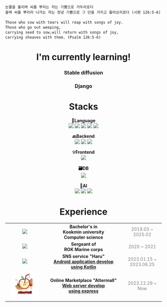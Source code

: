 <div align="left">

~~~
눈물을 흘리며 씨를 뿌리는 자는 기쁨으로 거두리로다
울며 씨를 뿌리러 나가는 자는 정녕 기쁨으로 그 단을 가지고 돌아오리로다 (시편 126:5-6)

Those who sow with tears will reap with songs of joy.
Those who go out weeping,
carrying seed to sow,will return with songs of joy,
carrying sheaves with them. (Psalm 126:5-6)
~~~

</div>

<div align="center">
    
# I'm currently learning!
### **Stable diffusion**

### **Django**

# Stacks
<p align="center" display="inline-block">
    <strong>🔡Language</strong> 
    <br>
        <img src="https://img.shields.io/badge/JAVA-007396?style=for-the-badge&logo=JAVA&logoColor=white"> 
        <img src="https://img.shields.io/badge/Python-3776AB?style=for-the-badge&logo=Python&logoColor=white">
        <img src="https://img.shields.io/badge/javascript-F7DF1E?style=for-the-badge&logo=javascript&logoColor=black">
        <img src="https://img.shields.io/badge/kotlin-7F52FF?style=for-the-badge&logo=kotlin&logoColor=black">
        <img src="https://img.shields.io/badge/C++-00599C?style=for-the-badge&logo=cplusplus&logoColor=black">
    </br>
</p>

<p align="center" display="inline-block">
    <strong>🔙Backend</strong>
    <br>
        <img src="https://img.shields.io/badge/django-092E20?style=for-the-badge&logo=django&logoColor=white">
        <img src="https://img.shields.io/badge/SpringBoot-6DB33F?style=for-the-badge&logo=SpringBoot&logoColor=white">
        <img src="https://img.shields.io/badge/Express.JS-339933?style=for-the-badge&logo=express&logoColor=white">
    </br>
</p>

<p align="center" display="inline-block">
    <strong>💡Frontend</strong>
    <br>
    <img src="https://img.shields.io/badge/React-61DAFB?style=for-the-badge&logo=React&logoColor=white">
    </br>
</p>

<p align="center" display="inline-block">
    <strong>🗃️DB</strong>
    <br>
        <img src="https://img.shields.io/badge/MySQL-4479A1?style=for-the-badge&logo=mysql&logoColor=white">
    </br>
</p>

<p align="center" display="inline-block">
    <strong>🔨AI</strong> 
    <br>
        <img src="https://img.shields.io/badge/Pytorch-EE4C2C?style=for-the-badge&logo=pytorch&logoColor=white">
        <img src="https://img.shields.io/badge/Scikit learn-F7931E?style=for-the-badge&logo=scikitlearn&logoColor=white">
        <img src="https://img.shields.io/badge/Tensorflow-FF6F00?style=for-the-badge&logo=tensorflow&logoColor=white">
    <br>

</p>

</div>

<div align="center">

# Experience
<table style="width: 100%;">
  <tbody>
    <tr>
      <td align="center" style="width: 25%;">
            <img src="https://github.com/Topadonijah/Trees/assets/49757982/7542dd7b-397d-4fc2-9b81-0e08a1aeb44e" height="90"/>
      </td>
      <td align="center" style="width: 50%;">
            <div><strong>Bachelor's in</strong></div>
            <div><strong>Kookmin university</strong></div>
            <div><strong>Computer science</strong></div>
      </td>
      <td align="center" style="width: 25%;">
            <div style='color:gray'>2019.03 ~ 2025.02</div>
      </td>
    <tr />
      <td align="center" style="width: 25%;">
            <img src="https://github.com/Topadonijah/Trees/assets/49757982/a0d8a6b6-9af9-4420-b668-065d3006830e" height="90"/>
      </td>
      <td align="center" style="width: 50%;">
          <div><strong>Sergeant of</strong></div>
          <div><strong>ROK Marine corps</strong></div>
      </td>
      <td align="center" style="width: 25%;">
           <div style='color:gray'>2020 ~ 2021</div>
      </td>     
    <tr />
      <td align="center" style="width: 25%;">
        <a href=""https://www.23haru.com""><img src="https://avatars.githubusercontent.com/u/126999366" height="90"/>
      </td>
      <td align="center" style="width: 50%;">
          <div><strong>SNS service "Haru"</strong></div>
          <a href=""https://www.23haru.com"">
          <div><strong>Android application develop</strong></div>
          <div><strong>using Kotlin</strong></div>
          </a>
      </td>
      <td align="center" style="width: 25%;">
          <div style='color:gray'>2023.01.15 ~ 2023.06.25</div>
      </td>     
    <tr />
      <td align="center" style="width: 25%;">
        <a href="https://altermall.shop"><img src="./static/alterMallIcon.jpeg" height="90"/></a>
      </td>
      <td align="center" style="width: 50%;">
          <div><strong>Online Marketplace "Altermall"</strong></div>
          <a href="https://altermall.shop">
          <div><strong>Web server develop </strong></div>
          <div><strong>using express </strong></div>
          </a>
      </td>
      <td align="center" style="width: 25%;">
          <div style='color:gray'>2023.12.29 ~ Now</div>
      </td>     
    </tr>
  </tbody>
</table>
 
<!---![Topadonijah's GitHub stats](https://github-readme-stats.vercel.app/api?username=Topadonijah&show_icons=true&theme=radical)--->
<!--- [![Solved.ac 프로필](http://mazassumnida.wtf/api/v2/generate_badge?boj=tasong12)](https://solved.ac/tasong12) --->

</div>

<!---
Topadonijah/Topadonijah is a ✨ special ✨ repository because its `README.md` (this file) appears on your GitHub profile.
You can click the Preview link to take a look at your changes.
--->
